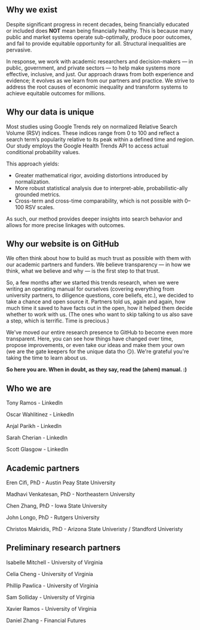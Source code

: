 ## Why we exist
Despite significant progress in recent decades, being financially educated or included does **NOT** mean being financially healthy. This is because many public and market systems operate sub-optimally, produce poor outcomes, and fail to provide equitable opportunity for all. Structural inequalities are pervasive.

In response, we work with academic researchers and decision-makers — in public, government, and private sectors — to help make systems more effective, inclusive, and just. Our approach draws from both experience and evidence; it evolves as we learn from our partners and practice. We strive to address the root causes of economic inequality and transform systems to achieve equitable outcomes for millions.

## Why our data is unique
Most studies using Google Trends rely on normalized Relative Search Volume (RSV) indices. These indices range from 0 to 100 and reflect a search term’s popularity relative to its peak within a defined time and region. Our study employs the Google Health Trends API to access actual conditional probability values. 

This approach yields:
* Greater mathematical rigor, avoiding distortions introduced by normalization.
* More robust statistical analysis due to interpret-able, probabilistic-ally grounded metrics.
* Cross-term and cross-time comparability, which is not possible with 0–100 RSV scales.

As such, our method provides deeper insights into search behavior and allows for more precise linkages with outcomes.


## Why our website is on GitHub
We often think about how to build as much trust as possible with them with our academic partners and funders. We believe transparency — in how we think, what we believe and why — is the first step to that trust.

So, a few months after we started this trends research, when we were writing an operating manual for ourselves (covering everything from university partners, to diligence questions, core beliefs, etc.), we decided to take a chance and open source it. Partners told us, again and again, how much time it saved to have facts out in the open, how it helped them decide whether to work with us. (The ones who want to skip talking to us also save a step, which is terrific. Time is precious.)

We've moved our entire research presence to GitHub to become even more transparent. Here, you can see how things have changed over time, propose improvements, or even take our ideas and make them your own (we are the gate keepers for the unique data tho 😏). We're grateful you're taking the time to learn about us.

**So here you are. When in doubt, as they say, read the (ahem) manual. :)**

## Who we are
Tony Ramos - LinkedIn

Oscar Wahlitinez - LinkedIn

Anjal Parikh - LinkedIn

Sarah Cherian - LinkedIn

Scott Glasgow - LinkedIn 

## Academic partners
Eren Cifi, PhD - Austin Peay State University

Madhavi Venkatesan, PhD - Northeastern University 

Chen Zhang, PhD - Iowa State University 

John Longo, PhD - Rutgers University 

Christos Makridis, PhD - Arizona State Univeristy / Standford Univeristy

## Preliminary research partners
Isabelle Mitchell - University of Virginia

Celia Cheng - University of Virginia

Phillip Pawlica - University of Virginia 

Sam Solliday - University of Virginia

Xavier Ramos - University of Virginia

Daniel Zhang - Financial Futures

